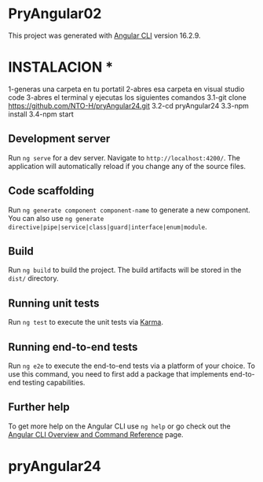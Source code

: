 # PryAngular02

This project was generated with [Angular CLI](https://github.com/angular/angular-cli) version 16.2.9.



# INSTALACION *
1-generas una carpeta en tu portatil
2-abres esa carpeta en visual studio code
3-abres el terminal y ejecutas los siguientes comandos
3.1-git clone https://github.com/NTO-H/pryAngular24.git
3.2-cd pryAngular24
3.3-npm install
3.4-npm start 





## Development server

Run `ng serve` for a dev server. Navigate to `http://localhost:4200/`. The application will automatically reload if you change any of the source files.

## Code scaffolding

Run `ng generate component component-name` to generate a new component. You can also use `ng generate directive|pipe|service|class|guard|interface|enum|module`.

## Build

Run `ng build` to build the project. The build artifacts will be stored in the `dist/` directory.

## Running unit tests

Run `ng test` to execute the unit tests via [Karma](https://karma-runner.github.io).

## Running end-to-end tests

Run `ng e2e` to execute the end-to-end tests via a platform of your choice. To use this command, you need to first add a package that implements end-to-end testing capabilities.

## Further help

To get more help on the Angular CLI use `ng help` or go check out the [Angular CLI Overview and Command Reference](https://angular.io/cli) page.
# pryAngular24

